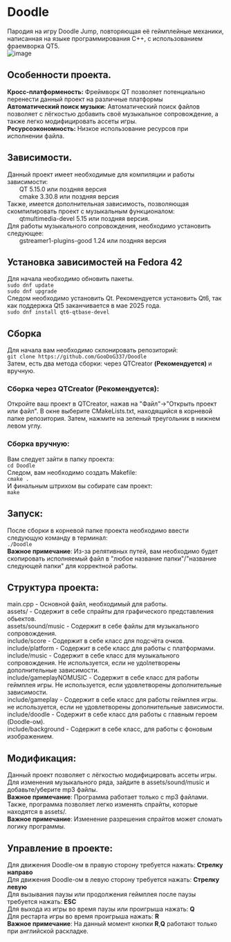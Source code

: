 # Doodle
Пародия на игру Doodle Jump, повторяющая её геймплейные механики, написанная на языке программирования C++, с использованием фраемворка QT5. <br>
![image](https://github.com/user-attachments/assets/2b3aedcc-068e-4641-91ac-4c0612d2ff64)

## Особенности проекта.
**Кросс-платформеность:** Фреймворк QT позволяет потенциально перенести данный проект на различные платформы<br>
**Автоматический поиск музыки:** Автоматический поиск файлов позволяет с лёгкостью добавить своё музыкальное сопровождение, а также легко модифицировать ассеты игры.<br>
**Ресурсоэкономность:** Низкое использование ресурсов при исполнении файла.

## Зависимости.
Данный проект имеет необходимые для компиляции и работы зависимости:<br>
&emsp;&emsp;QT 5.15.0 или поздняя версия<br>
&emsp;&emsp;cmake 3.30.8 или поздняя версия<br>
Также, имеется дополнительная зависимость, позволяющая скомпилировать проект с музыкальным функционалом:<br>
&emsp;&emsp;qtmultimedia-devel 5.15 или поздняя версия.<br>
Для работы музыкального сопровождения, необходимо установить следующее:<br>
&emsp;&emsp;gstreamer1-plugins-good 1.24 или поздняя версия

## Установка зависимостей на Fedora 42
Для начала необходимо обновить пакеты.<br>
`sudo dnf update`<br>
`sudo dnf upgrade`<br>
Следом необходимо установить Qt. Рекомендуется установить Qt6, так как поддержка Qt5 заканчивается в мае 2025 года.<br>
`sudo dnf install qt6-qtbase-devel`<br>
<!--**Желательно:** Если вы хотите скомпилировать программу с музыкальным функционалом, необходимо установить модуль Multimedia для Qt6, а также дополнительные модули для CMake<br>
`sudo dnf install qt6-qtmultimedia extra-cmake-modules`<br>-->
## Сборка
Для начала вам необходимо склонировать репозиторий:<br>
`git clone https://github.com/GooDoG337/Doodle`<br>
Затем, есть два метода сборки: через QTCreator **(Рекомендуется)** и вручную.
### Сборка через QTCreator **(Рекомендуется)**:
Откройте ваш проект в QTCreator, нажав на "Файл"->"Открыть проект или файл". В окне выберите CMakeLists.txt, находящийся в корневой папке репозитория. Затем, нажмите на зеленый треугольник в нижнем левом углу.
### Сборка вручную:
Вам следует зайти в папку проекта:<br>
`cd Doodle`<br>
Следом, вам необходимо создать Makefile:<br>
`cmake .`<br>
И финальным штрихом вы собирате сам проект:<br>
`make`

## Запуск:
После сборки в корневой папке проекта необходимо ввести следующую команду в терминал:<br>
`./Doodle`<br>
**Важное примечание**: Из-за релятивных путей, вам необходимо будет скопировать исполняемый файл в "любое название папки"/"название следующей папки" для корректной работы.
## Cтруктура проекта:
main.cpp - Основной файл, необходимый для работы.<br>
assets/ - Содержит в себе спрайты для графического представления обьектов.<br>
assets/sound/music - Содержит в себе файлы для музыкального сопровождения.<br>
include/score - Содержит в себе класс для подсчёта очков.<br>
include/platform - Содержит в себе класс для работы с платформами.<br>
include/music - Содержит в себе класс для музыкального сопровождения. Не используется, если не удоlлетворены дополнительные зависимости.<br>
include/gameplayNOMUSIC - Содержит в себе класс для работы геймплея игры. Не используется, если удовлетворены дополнительные зависимости.<br>
include/gameplay - Содержит в себе класс для работы геймплея игры. не используется, если не удовлетворены дополнительные зависимости. <br>
include/doodle - Содержит в себе класс для работы с главным героем (Doodle-ом).<br>
include/background - Содержит в себе класс, для работы с фоновым изображением.
## Модификация:
Данный проект позволяет с лёгкостью модифицировать ассеты игры.<br>
Для изменения музыкального ряда, зайдите в assets/sound/music и добавьте/уберите mp3 файлы. <br>
**Важное примечание**: Программа работает только с mp3 файлами.<br>
Также, программа позволяет легко изменять спрайты, которые находятся в assets/.<br> 
**Важное примечание**: Изменение разрешения спрайтов может сломать логику программы.

## Управление в проекте:
Для движения Doodle-ом в правую сторону требуется нажать: **Стрелку направо** <br> 
Для движения Doodle-ом в левую сторону требуется нажать: **Стрелку левую** <br> 
Для вызывания паузы или продолжения геймплея после паузы требуется нажать: **ESC** <br> 
Для выхода из игры во время паузы или проигрыша нажать: **Q** <br>
Для рестарта игры во время проигрыша нажать: **R** <br>
**Важное примечание**: На данный момент кнопки **R**,**Q** работают только при английской раскладке.<br><br>

